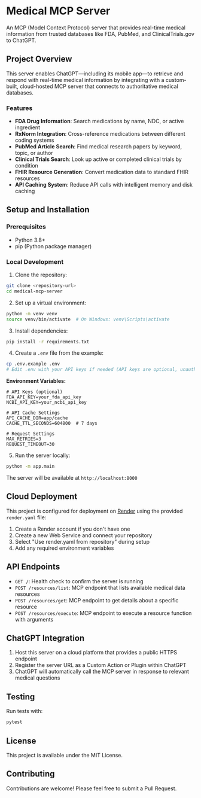 # Medical MCP Server

An MCP (Model Context Protocol) server that provides real-time medical information from trusted databases like FDA, PubMed, and ClinicalTrials.gov to ChatGPT.

## Project Overview

This server enables ChatGPT—including its mobile app—to retrieve and respond with real-time medical information by integrating with a custom-built, cloud-hosted MCP server that connects to authoritative medical databases.

### Features

- **FDA Drug Information**: Search medications by name, NDC, or active ingredient
- **RxNorm Integration**: Cross-reference medications between different coding systems
- **PubMed Article Search**: Find medical research papers by keyword, topic, or author
- **Clinical Trials Search**: Look up active or completed clinical trials by condition
- **FHIR Resource Generation**: Convert medication data to standard FHIR resources
- **API Caching System**: Reduce API calls with intelligent memory and disk caching

## Setup and Installation

### Prerequisites

- Python 3.8+
- pip (Python package manager)

### Local Development

1. Clone the repository:

```bash
git clone <repository-url>
cd medical-mcp-server
```

2. Set up a virtual environment:

```bash
python -m venv venv
source venv/bin/activate  # On Windows: venv\Scripts\activate
```

3. Install dependencies:

```bash
pip install -r requirements.txt
```

4. Create a `.env` file from the example:

```bash
cp .env.example .env
# Edit .env with your API keys if needed (API keys are optional, unauthenticated access is supported)
```

**Environment Variables:**

```
# API Keys (optional)
FDA_API_KEY=your_fda_api_key
NCBI_API_KEY=your_ncbi_api_key

# API Cache Settings
API_CACHE_DIR=app/cache
CACHE_TTL_SECONDS=604800  # 7 days

# Request Settings
MAX_RETRIES=3
REQUEST_TIMEOUT=30
```

5. Run the server locally:

```bash
python -m app.main
```

The server will be available at `http://localhost:8000`

## Cloud Deployment

This project is configured for deployment on [Render](https://render.com/) using the provided `render.yaml` file:

1. Create a Render account if you don't have one
2. Create a new Web Service and connect your repository
3. Select "Use render.yaml from repository" during setup
4. Add any required environment variables

## API Endpoints

- `GET /`: Health check to confirm the server is running
- `POST /resources/list`: MCP endpoint that lists available medical data resources
- `POST /resources/get`: MCP endpoint to get details about a specific resource
- `POST /resources/execute`: MCP endpoint to execute a resource function with arguments

## ChatGPT Integration

1. Host this server on a cloud platform that provides a public HTTPS endpoint
2. Register the server URL as a Custom Action or Plugin within ChatGPT
3. ChatGPT will automatically call the MCP server in response to relevant medical questions

## Testing

Run tests with:

```bash
pytest
```

## License

This project is available under the MIT License.

## Contributing

Contributions are welcome! Please feel free to submit a Pull Request.
